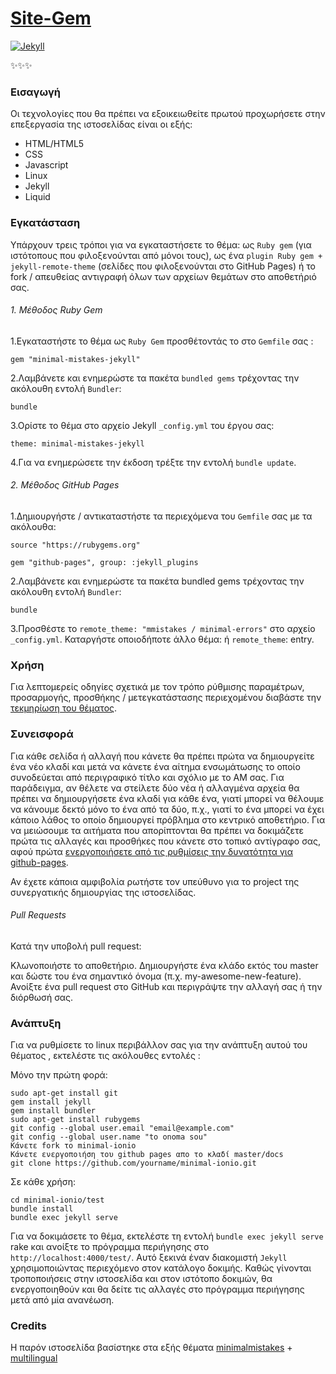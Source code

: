 # [Site-Gem](https://ioniodi.github.io/site-gem/gr/home/)

[![Jekyll](https://img.shields.io/badge/jekyll-%3E%3D%203.6-blue.svg)](https://jekyllrb.com/)

:sparkles::sparkles::sparkles:

### Εισαγωγή

Οι τεχνολογίες που θα πρέπει να εξοικειωθείτε πρωτού προχωρήσετε στην επεξεργασία της ιστοσελίδας είναι οι εξής:

- HTML/HTML5
- CSS
- Javascript
- Linux
- Jekyll
- Liquid

### Εγκατάσταση
Υπάρχουν τρεις τρόποι για να εγκαταστήσετε το θέμα: ως `Ruby gem` (για ιστότοπους που φιλοξενούνται από μόνοι τους), ως ένα `plugin Ruby gem + jekyll-remote-theme` (σελίδες που φιλοξενούνται στο GitHub Pages) ή το fork / απευθείας αντιγραφή όλων των αρχείων θεμάτων στο αποθετήριό σας.

###### 1. Μέθοδος Ruby Gem

1.Εγκαταστήστε το θέμα ως `Ruby Gem` προσθέτοντάς το στο `Gemfile` σας :

  ```
gem "minimal-mistakes-jekyll"
  ```

2.Λαμβάνετε και ενημερώστε τα πακέτα `bundled gems` τρέχοντας την ακόλουθη εντολή `Bundler`:

  ```
bundle
  ```
  
3.Ορίστε το θέμα στο αρχείο Jekyll `_config.yml` του έργου σας:

  ```
theme: minimal-mistakes-jekyll
  ```
  
4.Για να ενημερώσετε την έκδοση τρέξτε την εντολή  `bundle update`.

###### 2. Μέθοδος GitHub Pages

1.Δημιουργήστε / αντικαταστήστε τα περιεχόμενα του `Gemfile` σας με τα ακόλουθα:

  ```
source "https://rubygems.org"

gem "github-pages", group: :jekyll_plugins
  ```
  
2.Λαμβάνετε και ενημερώστε τα πακέτα bundled gems τρέχοντας την ακόλουθη εντολή `Bundler`:

  ```
bundle 
  ```

3.Προσθέστε το `remote_theme: "mmistakes / minimal-errors"` στο αρχείο `_config.yml`. Καταργήστε οποιοδήποτε άλλο θέμα: ή `remote_theme`:  entry.

### Χρήση

Για λεπτομερείς οδηγίες σχετικά με τον τρόπο ρύθμισης παραμέτρων, προσαρμογής, προσθήκης / μετεγκατάστασης περιεχομένου διαβάστε την [τεκμηρίωση του θέματος](https://mmistakes.github.io/minimal-mistakes/docs/quick-start-guide/).

### Συνεισφορά

Για κάθε σελίδα ή αλλαγή που κάνετε θα πρέπει πρώτα να δημιουργείτε ένα νέο κλαδί και μετά να κάνετε ένα αίτημα ενσωμάτωσης το οποίο συνοδεύεται από περιγραφικό τίτλο και σχόλιο με το ΑΜ σας. Για παράδειγμα, αν θέλετε να στείλετε δύο νέα ή αλλαγμένα αρχεία θα πρέπει να δημιουργήσετε ένα κλαδί για κάθε ένα, γιατί μπορεί να θέλουμε να κάνουμε δεκτό μόνο το ένα από τα δύο, π.χ., γιατί το ένα μπορεί να έχει κάποιο λάθος το οποίο δημιουργεί πρόβλημα στο κεντρικό αποθετήριο. 
Για να μειώσουμε τα αιτήματα που απορίπτονται θα πρέπει να δοκιμάζετε πρώτα τις αλλαγές και προσθήκες που κάνετε στο τοπικό αντίγραφο σας, αφού πρώτα [ενεργοποιήσετε από τις ρυθμίσεις την δυνατότητα για github-pages](https://help.github.com/articles/configuring-a-publishing-source-for-github-pages/). 

Αν έχετε κάποια αμφιβολία ρωτήστε τον υπεύθυνο για το project της συνεργατικής δημιουργίας της ιστοσελίδας.

###### Pull Requests 

Κατά την υποβολή pull request:

Κλωνοποιήστε το αποθετήριο.
Δημιουργήστε ένα κλάδο εκτός του master και δώστε του ένα σημαντικό όνομα (π.χ. my-awesome-new-feature).
Ανοίξτε ένα pull request στο GitHub και περιγράψτε την αλλαγή σας ή την διόρθωσή σας.

### Ανάπτυξη
Για να ρυθμίσετε το linux περιβάλλον σας για την ανάπτυξη αυτού του θέματος , εκτελέστε τις ακόλουθες εντολές :

Μόνο την πρώτη φορά:

  ```
sudo apt-get install git
gem install jekyll
gem install bundler
sudo apt-get install rubygems
git config --global user.email "email@example.com"
git config --global user.name "to onoma sou"
Κάνετε fork το minimal-ionio
Κάνετε ενεργοποιήση του github pages απο το κλαδί master/docs
git clone https://github.com/yourname/minimal-ionio.git
  ```

Σε κάθε χρήση:

  ```
cd minimal-ionio/test
bundle install
bundle exec jekyll serve
  ```

Για να δοκιμάσετε το θέμα, εκτελέστε τη εντολή `bundle exec jekyll serve` rake και ανοίξτε το πρόγραμμα περιήγησης στο `http://localhost:4000/test/`. Αυτό ξεκινά έναν διακομιστή `Jekyll` χρησιμοποιώντας περιεχόμενο στον κατάλογο δοκιμής. Καθώς γίνονται τροποποιήσεις στην ιστοσελίδα και στον ιστότοπο δοκιμών, θα ενεργοποιηθούν και θα δείτε τις αλλαγές στο πρόγραμμα περιήγησης μετά από μία ανανέωση.

### Credits

Η παρόν ιστοσελίδα βασίστηκε στα εξής θέματα
[minimalmistakes](https://mmistakes.github.io/minimal-mistakes/) + [multilingual](https://www.sylvaindurand.org/making-jekyll-multilingual/)

